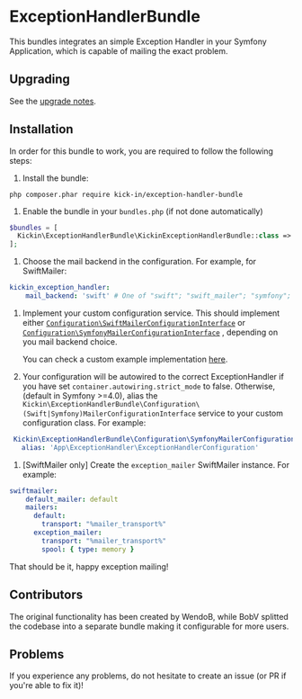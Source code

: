 # ExceptionHandlerBundle
This bundles integrates an simple Exception Handler in your Symfony Application, 
which is capable of mailing the exact problem.

## Upgrading

See the [upgrade notes](UPGRADE.md).

## Installation

In order for this bundle to work, you are required to follow the following steps:

1. Install the bundle:
```
php composer.phar require kick-in/exception-handler-bundle
```

1. Enable the bundle in your `bundles.php` (if not done automatically)
```php
$bundles = [
  Kickin\ExceptionHandlerBundle\KickinExceptionHandlerBundle::class => ['all' => true],
];
```

1. Choose the mail backend in the configuration. For example, for SwiftMailer:
```yaml
kickin_exception_handler:
    mail_backend: 'swift' # One of "swift"; "swift_mailer"; "symfony"; "symfony_mailer"
```

1. Implement your custom configuration service. This should implement either 
   [`Configuration\SwiftMailerConfigurationInterface`](https://github.com/Kick-In/exception-handler-bundle/blob/master/Configuration/SwiftMailerConfigurationInterface.php)
   or  
   [`Configuration\SymfonyMailerConfigurationInterface`](https://github.com/Kick-In/exception-handler-bundle/blob/master/Configuration/SymfonyMailerConfigurationInterface.php)
   , depending on you mail backend choice.
   
   You can check a custom example implementation [here](Resources/doc/configuration-example.md).
    
1. Your configuration will be autowired to the correct ExceptionHandler if you have set `container.autowiring.strict_mode` to false.
   Otherwise, (default in Symfony >=4.0), alias the `Kickin\ExceptionHandlerBundle\Configuration\(Swift|Symfony)MailerConfigurationInterface` service to your custom configuration class.
   For example:
```yaml
 Kickin\ExceptionHandlerBundle\Configuration\SymfonyMailerConfigurationInterface:
   alias: 'App\ExceptionHandler\ExceptionHandlerConfiguration'
```

1. [SwiftMailer only] Create the `exception_mailer` SwiftMailer instance. For example:
```yaml
swiftmailer:
    default_mailer: default
    mailers:
      default:
        transport: "%mailer_transport%"
      exception_mailer:
        transport: "%mailer_transport%"
        spool: { type: memory }
```

That should be it, happy exception mailing!

## Contributors

The original functionality has been created by WendoB, while BobV splitted the codebase into a separate bundle making
it configurable for more users.

## Problems

If you experience any problems, do not hesitate to create an issue (or PR if you're able to fix it)!
